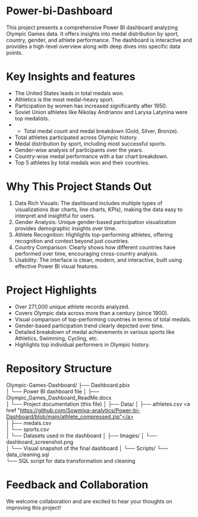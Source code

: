 # Power-bi-Dashboard
This project presents a comprehensive Power BI dashboard analyzing Olympic Games data. It offers insights into medal distribution by sport, country, gender, and athlete performance. The dashboard is interactive and provides a high-level overview along with deep dives into specific data points.

# Key Insights and features
- The United States leads in total medals won.
- Athletics is the most medal-heavy sport.
- Participation by women has increased significantly after 1950.
- Soviet Union athletes like Nikolay Andrianov and Larysa Latynina were top medalists.
- - Total medal count and medal breakdown (Gold, Silver, Bronze).
- Total athletes participated across Olympic history.
- Medal distribution by sport, including most successful sports.
- Gender-wise analysis of participants over the years.
- Country-wise medal performance with a bar chart breakdown.
- Top 5 athletes by total medals won and their countries.

# Why This Project Stands Out
1.  Data Rich Visuals: The dashboard includes multiple types of visualizations (bar charts, line charts, KPIs), making the data easy to interpret and insightful for users.
2.  Gender Analysis: Unique gender-based participation visualization provides demographic insights over time.
3.  Athlete Recognition: Highlights top-performing athletes, offering recognition and context beyond just countries.
4.  Country Comparison: Clearly shows how different countries have performed over time, encouraging cross-country analysis.
5.  Usability: The interface is clean, modern, and interactive, built using effective Power BI visual features.

# Project Highlights
- Over 271,000 unique athlete records analyzed.
- Covers Olympic data across more than a century (since 1900).
- Visual comparison of top-performing countries in terms of total medals.
- Gender-based participation trend clearly depicted over time.
- Detailed breakdown of medal achievements in various sports like Athletics, Swimming, Cycling, etc.
- Highlights top individual performers in Olympic history.

# Repository Structure

Olympic-Games-Dashboard/
├── Dashboard.pbix                        
│   └── Power BI dashboard file
│
├── Olympic_Games_Dashboard_ReadMe.docx   
│   └── Project documentation (this file)
│
├── Data/
│   ├── athletes.csv <a href "https://github.com/Sowmiya-analytics/Power-bi-Dashboard/blob/main/athlete_compressed.zip"</a>                      
│   ├── medals.csv                           
│   └── sports.csv                           
│       └── Datasets used in the dashboard
│
├── Images/
│   └── dashboard_screenshot.png             
│       └── Visual snapshot of the final dashboard
│
└── Scripts/
    └── data_cleaning.sql                    
        └── SQL script for data transformation and cleaning
        
# Feedback and Collaboration
We welcome collaboration and are excited to hear your thoughts on improving this project!






   
   
